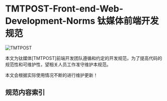 # TMTPOST-Front-end-Web-Development-Norms 钛媒体前端开发规范
![TMTPOST](http://www.tmtpost.com/public/css/img/tmt_logo.png)

本文为钛媒体[TMTPOST]前端开发团队遵循和约定的开发规范，为了提高代码的规范性和可维护性，望相关人员工作准守维护本规范。

本文会根据实际使用情况不断的进行维护更新！


## 规范内容索引


